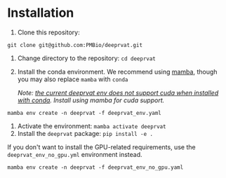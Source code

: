 # Installation

1. Clone this repository:
```shell
git clone git@github.com:PMBio/deeprvat.git
```
1. Change directory to the repository: `cd deeprvat`
1. Install the conda environment. We recommend using [mamba](https://mamba.readthedocs.io/en/latest/index.html), though you may also replace `mamba` with `conda` 
 
   *Note: [the current deeprvat env does not support cuda when installed with conda](https://github.com/PMBio/deeprvat/issues/16). Install using mamba for cuda support.*
```shell
mamba env create -n deeprvat -f deeprvat_env.yaml 
```
1. Activate the environment: `mamba activate deeprvat`
1. Install the `deeprvat` package: `pip install -e .`

If you don't want to install the GPU-related requirements, use the `deeprvat_env_no_gpu.yml` environment instead.
```shell
mamba env create -n deeprvat -f deeprvat_env_no_gpu.yaml 
```


